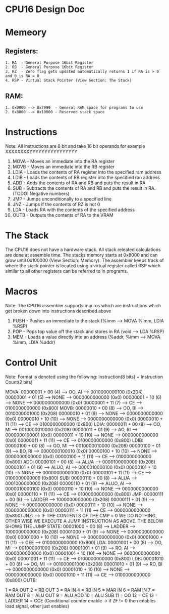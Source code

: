 # CPU16 Design Doc

# Memeory

## Registers:
	1. RA  - General Purpose 16bit Register
	2. RB  - General Purpose 16bit Register
	3. RZ  - Zero flag gets updated automatically returns 1 if RA is > 0 and 0 is RA = 0
	4. RSP - Virtual Stack Pointer (View Section: The Stack)
## RAM:
	1. 0x0000 --> 0x7999  - General RAM space for programs to use
	2. 0x8000 --> 0x10000 - Reserved stack space

# Instructions

Note: All instructions are 8 bit and take 16 bit operands for example XXXXXXXXYYYYYYYYYYYYYYYY

1.  MOVA - Moves an immediate into the RA register                                              
2.  MOVB - Moves an immediate into the RB register
3.  LDIA - Loads the contents of RA register into the specified ram address
4.  LDIB - Loads the contents of RB register into the specified ran address
5.  ADD  - Adds the contents of RA and RB and puts the result in RA 
6.  SUB  - Subtracts the contents of RA and RB and puts the result in RA. (TODO: Negative numbers)
7.  JMP  - Jumps unconditionally to a specified line
8.  JNZ  - Jumps if the contents of RZ is not 0
9.  LDA  - Loads RA with the contents of the specified address
10. OUTB - Outputs the contents of RA to the VRAM

# The Stack

The CPU16 does not have a hardware stack. All stack releated calculations are done at assemble time. The stacks memory starts at 
0x8000 and can grow until 0x100000 (View Section: Memory). The assembler keeps track of where the stack pointer is located using a
virtual register called RSP which similar to all other registers can be referred to in programs.

# Macros

Note: The CPU16 assembler supports macros which are instructions which get broken down into instructions described above

1. PUSH - Pushes an immediate to the stack               (%imm        --> MOVA %imm, LDIA %RSP)
2. POP  - Pops top value off the stack and stores in RA  (void        --> LDA %RSP)
3. MEM  - Loads a value directly into an address         (%addr, %imm --> MOVA %imm, LDIA %addr)

# Control Unit
Note: Format is denoted using the following: Instruction(8 bits) + Instruction Count(2 bits)

MOVA:
	00000001 + 00 (4) --> OO, AI  --> 0010000000100 (0x204)
	00000001 + 01 (5) --> NONE 	  --> 0000000000000 (0x0)
	00000001 + 10 (6) --> NONE    --> 0000000000000 (0x0)
	00000001 + 11 (7) --> CE      --> 0100000000000 (0x800)
MOVB:
	00000010 + 00 (8)  --> OO, BI --> 0010000001000 (0x208)
	00000010 + 01 (9)  --> NONE   --> 0000000000000 (0x0)
	00000010 + 10 (10) --> NONE   --> 0000000000000 (0x0)
	00000010 + 11 (11) --> CE     --> 0100000000000 (0x800)
LDIA:
	00000011 + 00 (8)  --> OO, MI --> 0010000010000 (0x208)
	00000011 + 01 (9)  --> AO, RI --> 0000000100001 (0x0)
	00000011 + 10 (10) --> NONE   --> 0000000000000 (0x0)
	00000011 + 11 (11) --> CE     --> 0100000000000 (0x800)
LDIB:
	00000100 + 00 (8)  --> OO, MI --> 0010000010000 (0x208)
	00000100 + 01 (9)  --> BO, RI --> 0000000100010 (0x0)
	00000100 + 10 (10) --> NONE   --> 0000000000000 (0x0)
	00000100 + 11 (11) --> CE     --> 0100000000000 (0x800)
ADD:
	00000101 + 00 (8)  --> ALUA     --> 0000100000000 (0x208)
	00000101 + 01 (9)  --> ALUO, AI --> 0000010000100 (0x0)
	00000101 + 10 (10) --> NONE     --> 0000000000000 (0x0)
	00000101 + 11 (11) --> CE       --> 0100000000000 (0x800)
SUB:
	00000110 + 00 (8)  --> ALUA     --> 0001000000000 (0x208)
	00000110 + 01 (9)  --> ALUO, AI --> 0000010000100 (0x0)
	00000110 + 10 (10) --> NONE     --> 0000000000000 (0x0)
	00000110 + 11 (11) --> CE       --> 0100000000000 (0x800)
JMP: 
	00000111 + 00 (8)  --> LADDER       --> 1000000000000 (0x208)
	00000111 + 01 (9)  --> NONE         --> 0000000000000 (0x0)
	00000111 + 10 (10) --> NONE         --> 0000000000000 (0x0)
	00000111 + 11 (11) --> CE           --> 0000000000000 (0x800)
JNZ: --> IF THE CONTENTS OF THE CMP = 0 WE DO NOTHING, OTHER WISE WE EXECUTE A JUMP INSTRUCTION AS ABOVE. THE BELOW SHOWS THE JUMP STATE:
	00001000 + 00 (8)  --> LADDER       --> 1000000000000 (0x208)
	00001000 + 01 (9)  --> NONE         --> 0000000000000 (0x0)
	00001000 + 10 (10) --> NONE         --> 0000000000000 (0x0)
	00001000 + 11 (11) --> CEE          --> 0100000000000 (0x800)
LDA: 
	00001001 + 00 (8)  --> OO, MI      --> 001000001000 (0x208)
	00001001 + 01 (9)  --> RO, AI      --> 0000000000000 (0x0)
	00001001 + 10 (10) --> NONE        --> 0000000000000 (0x0)
	00001001 + 11 (11) --> CE          --> 0100000000000 (0x800)
LDB: 
	00001010 + 00 (8)  --> OO, MI      --> 001000001000 (0x208)
	00001010 + 01 (9)  --> RO, BI      --> 0000000000000 (0x0)
	00001010 + 10 (10) --> NONE        --> 0000000000000 (0x0)
	00001010 + 11 (11) --> CE          --> 0100000000000 (0x800)
OUTB:


1  = RA OUT
2  = RB OUT
3  = RA IN
4  = RB IN
5  = MAR IN
6  = RAM IN
7  = RAM OUT
8  = ALU OUT
9  = ALU ADD
10 = ALU SUB
11 = OO
12 = CE
13 = LADDER
14 = CCE (Conditional counter enable -> if ZF != 0 then enables load signal, other just enables)

